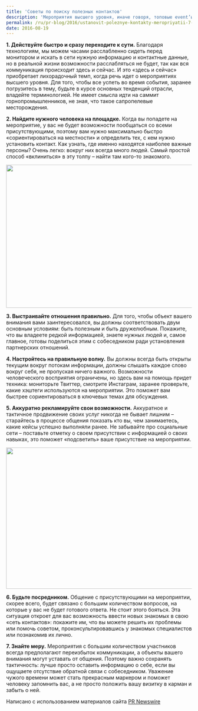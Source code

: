 ```yaml
---
title: 'Советы по поиску полезных контактов'
description: 'Мероприятия высшего уровня, иначе говоря, топовые event’ы, обладают одним интересным качеством – они с одинаковым успехом притягивают к себе представителей органов государственной власти, крупный бизнес, культурную элиту, ведущих журналистов и лидеров общественного мнения.'
permalink: /ru/pr-blog/2016/ustanovit-poleznye-kontakty-meropriyatii-7-prostyh-sovetov
date: 2016-08-19
---
```

<p><b>1. Действуйте быстро и сразу переходите к сути.</b>
  Благодаря технологиям, мы можем часами расслабленно сидеть перед монитором и искать в сети нужную информацию и контактные данные, но в реальной жизни возможности расслабляться не будет, так как вся коммуникация происходит здесь и сейчас. И это «здесь и сейчас» приобретает лихорадочный темп, когда речь идет о мероприятиях высшего уровня. Для того, чтобы все успеть во время события, заранее погрузитесь в тему, будьте в курсе основных тенденций отрасли, владейте терминологией. Не имеет смысла идти на саммит горнопромышленников, не зная, что такое сапропелевые месторождения.</p>
<p><b>2. Найдите нужного человека на площадке.</b>
  Когда вы попадете на мероприятие, у вас не будет возможности пообщаться со всеми присутствующими, поэтому вам нужно максимально быстро «сориентироваться на местности» и определить тех, с кем нужно установить контакт. Как узнать, где именно находятся наиболее важные персоны? Очень легко: вокруг них всегда много людей. Самый простой способ «вклиниться» в эту толпу – найти там кого-то знакомого.</p>
<img src="{{ site.assets }}/upload/conference.jpg" alt="" class="post__img" width="580" height="388">
<p><b>3. Выстраивайте отношения правильно.</b>
  Для того, чтобы объект вашего внимания вами заинтересовался, вы должны соответствовать двум основным условиям: быть полезным и быть дружелюбным. Покажите, что вы владеете редкой информацией, знаете нужных людей и, самое главное, готовы поделиться этим с собеседником ради установления партнерских отношений.</p>
<p><b>4. Настройтесь на правильную волну.</b>
  Вы должны всегда быть открыты текущим вокруг потокам информации, должны слышать каждое слово вокруг себя, не пропуская ничего важного. Возможности человеческого восприятия ограничены, но здесь вам на помощь придет техника: мониторьте Твиттер, смотрите Инстаграм, заранее проверьте, какие хэштеги используются на мероприятии. Это поможет вам быстрее сориентироваться в ключевых темах для обсуждения.</p>
<p><b>5. Аккуратно рекламируйте свои возможности.</b>
  Аккуратное и тактичное продвижение своих услуг никогда не бывает лишним – старайтесь в процессе общения показать кто вы, чем занимаетесь, какие кейсы успешно выполняли ранее. Не забывайте про социальные сети – поставьте отметку о своем присутствии с информацией о своих навыках, это поможет «подсветить» ваше присутствие на мероприятии.</p>
<span class="inline inline-left"><img src="{{ site.assets }}/upload/meeting.jpg" alt="" class="post__img" width="580" height="383"></span>
<p><b>6. Будьте посредником.</b>
  Общение с присутствующими на мероприятии, скорее всего, будет связано с большим количеством вопросов, на которые у вас не будет готового ответа. Не стоит этого бояться. Эта ситуация откроет для вас возможность ввести новых знакомых в свою «сеть контактов»: покажите им, что вы можете решить их проблемы или помочь советом, проконсультировавшись у знакомых специалистов или познакомив их лично.</p>
<p><b>7. Знайте меру.</b>
  Мероприятия с большим количеством участников всегда предполагают переизбыток коммуникации, а объекты вашего внимания могут уставать от общения. Поэтому важно сохранять тактичность: лучше просто оставить информацию о себе, если вы ощущаете отсутствие обратной связи с собеседником. Уважение чужого времени может стать прекрасным маркером и поможет человеку запомнить вас, а не просто положить вашу визитку в карман и забыть о ней.</p>
<p>Написано с использованием материалов сайта <a href="https://www.prnewswire.com/" target="_blank" rel="noopener noreferrer">PR Newswire</a></p>
